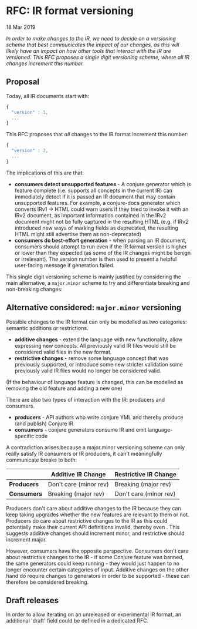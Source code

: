 # RFC: IR format versioning

18 Mar 2019

_In order to make changes to the IR, we need to decide on a versioning scheme that best communicates the impact of our changes, as this will likely have an impact on how other tools that interact with the IR are versioned.  This RFC proposes a single digit versioning scheme, where all IR changes increment this number._

## Proposal

Today, all IR documents start with:

```js
{
  "version" : 1,
  ...
}
```

This RFC proposes that _all_ changes to the IR format increment this number:

```js
{
  "version" : 2,
  ...
}
```

The implications of this are that:

- **consumers detect unsupported features** - A conjure generator which is feature complete (i.e. supports all concepts in the current IR) can immediately detect if it is passed an IR document that may contain unsupported features.  For example, a conjure-docs generator which converts IRv1 -> HTML could warn users if they tried to invoke it with an IRv2 document, as important information contained in the IRv2 document might not be fully captured in the resulting HTML (e.g. if IRv2 introduced new ways of marking fields as deprecated, the resulting HTML might still advertise them as non-deprecated)
- **consumers do best-effort generation** - when parsing an IR document, consumers should attempt to run even if the IR format version is higher or lower than they expected (as some of the IR changes might be benign or irrelevant). The version number is then used to present a helpful user-facing message if generation failed.

This single digit versioning scheme is mainly justified by considering the main alternative, a `major.minor` scheme to try and differentiate breaking and non-breaking changes:

## Alternative considered: `major.minor` versioning

Possible changes to the IR format can only be modelled as two categories: semantic additions or restrictions.

- **additive changes** - extend the language with new functionality, allow expressing new concepts. All previously valid IR files would still be considered valid files in the new format.
- **restrictive changes** - remove some language concept that was previously supported, or introduce some new stricter validation some previously valid IR files would no longer be considered valid.

(If the behaviour of language feature is changed, this can be modelled as removing the old feature and adding a new one)

There are also two types of interaction with the IR: producers and consumers.

- **producers** - API authors who write conjure YML and thereby produce (and publish) Conjure IR
- **consumers** - conjure generators consume IR and emit language-specific code

A contradiction arises because a major.minor versioning scheme can only really satisfy IR consumers or IR producers, it can't meaningfully communicate breaks to both:


&nbsp;                     | Additive IR Change     | Restrictive IR Change |
-------------------------- | ---------------------- | --------------------- |
**Producers**              | Don't care (minor rev) | Breaking (major rev)
**Consumers**              | Breaking (major rev)   | Don't care (minor rev)

Producers don't care about additive changes to the IR because they can keep taking upgrades whether the new features are relevant to them or not.  Producers do care about restrictive changes to the IR as this could potentially make their current API definitions invalid, thereby even . This suggests additive changes should increment minor, and restrictive should increment major.

However, consumers have the opposite perspective. Consumers don't care about restrictive changes to the IR - if some Conjure feature was banned, the same generators could keep running - they would just happen to no longer encounter certain categories of input. Additive changes on the other hand do require changes to generators in order to be supported - these can therefore be considered breaking.

## Draft releases

In order to allow iterating on an unreleased or experimental IR format, an additional 'draft' field could be defined in a dedicated RFC.
